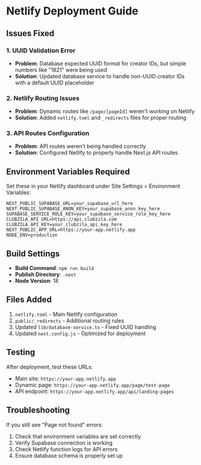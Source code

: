 # Netlify Deployment Guide

## Issues Fixed

### 1. UUID Validation Error
- **Problem**: Database expected UUID format for creator IDs, but simple numbers like "1821" were being used
- **Solution**: Updated database service to handle non-UUID creator IDs with a default UUID placeholder

### 2. Netlify Routing Issues
- **Problem**: Dynamic routes like `/page/[pageId]` weren't working on Netlify
- **Solution**: Added `netlify.toml` and `_redirects` files for proper routing

### 3. API Routes Configuration
- **Problem**: API routes weren't being handled correctly
- **Solution**: Configured Netlify to properly handle Next.js API routes

## Environment Variables Required

Set these in your Netlify dashboard under Site Settings > Environment Variables:

```
NEXT_PUBLIC_SUPABASE_URL=your_supabase_url_here
NEXT_PUBLIC_SUPABASE_ANON_KEY=your_supabase_anon_key_here
SUPABASE_SERVICE_ROLE_KEY=your_supabase_service_role_key_here
CLUBZILA_API_URL=https://api.clubzila.com
CLUBZILA_API_KEY=your_clubzila_api_key_here
NEXT_PUBLIC_APP_URL=https://your-app.netlify.app
NODE_ENV=production
```

## Build Settings

- **Build Command**: `npm run build`
- **Publish Directory**: `.next`
- **Node Version**: 18

## Files Added

1. `netlify.toml` - Main Netlify configuration
2. `public/_redirects` - Additional routing rules
3. Updated `lib/database-service.ts` - Fixed UUID handling
4. Updated `next.config.js` - Optimized for deployment

## Testing

After deployment, test these URLs:
- Main site: `https://your-app.netlify.app`
- Dynamic page: `https://your-app.netlify.app/page/test-page`
- API endpoint: `https://your-app.netlify.app/api/landing-pages`

## Troubleshooting

If you still see "Page not found" errors:
1. Check that environment variables are set correctly
2. Verify Supabase connection is working
3. Check Netlify function logs for API errors
4. Ensure database schema is properly set up
